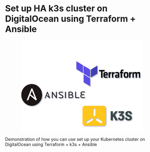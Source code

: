 # Set up HA k3s cluster on DigitalOcean using Terraform + Ansible

<p align="center"> <img src="./assets/ansible_terraform_k3s.png" height="300" width="400"/> </p>

Demonstration of how you can use set up your Kubernetes cluster on DigitalOcean using Terraform + k3s + Ansible

#

